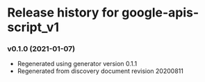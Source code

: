 # Release history for google-apis-script_v1

### v0.1.0 (2021-01-07)

* Regenerated using generator version 0.1.1
* Regenerated from discovery document revision 20200811

